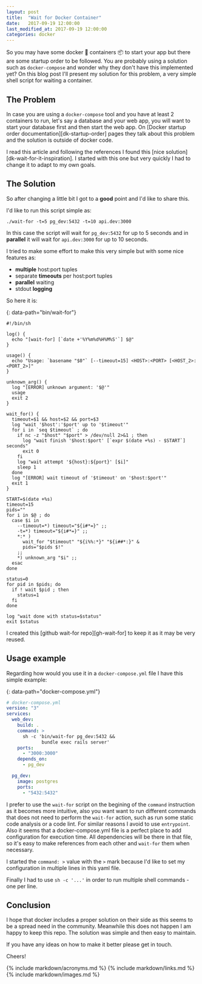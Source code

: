 ```yaml
---
layout: post
title:  "Wait for Docker Container"
date:   2017-09-19 12:00:00
last_modified_at: 2017-09-19 12:00:00
categories: docker
---
```


So you may have some docker 🐳 containers 📦 to start your app but there are some startup order to be followed. You are probably using a solution such as `docker-compose` and wonder why they don't have this implemented yet? On this blog post I'll present my solution for this problem, a very simple shell script for waiting a container.

## The Problem

In case you are using a `docker-compose` tool and you have at least 2 containers to run, let's say a database and your web app, you will want to start your database first and then start the web app. On [Docker startup order documentation][dk-startup-order] pages they talk about this problem and the solution is outside of docker code.

I read this article and following the references I found this [nice solution][dk-wait-for-it-inspiration]. I started with this one but very quickly I had to change it to adapt to my own goals.

## The Solution

So after changing a little bit I got to a **good** point and I'd like to share this.

I'd like to run this script simple as:

```shell
./wait-for -t=5 pg_dev:5432 -t=10 api.dev:3000
```

In this case the script will wait for `pg_dev:5432` for up to 5 seconds and in **parallel** it will wait for `api.dev:3000` for up to 10 seconds.

I tried to make some effort to make this very simple but with some nice features as:

- **multiple** host:port tuples
- separate **timeouts** per host:port tuples
- **parallel** waiting
- stdout **logging**

So here it is:

{: data-path="bin/wait-for"}
```shell
#!/bin/sh

log() {
  echo "[wait-for] [`date +'%Y%m%d%H%M%S'`] $@"
}

usage() {
  echo "Usage: `basename "$0"` [--timeout=15] <HOST>:<PORT> [<HOST_2>:<PORT_2>]"
}

unknown_arg() {
  log "[ERROR] unknown argument: '$@'"
  usage
  exit 2
}

wait_for() {
  timeout=$1 && host=$2 && port=$3
  log "wait '$host':'$port' up to '$timeout'"
  for i in `seq $timeout` ; do
    if nc -z "$host" "$port" > /dev/null 2>&1 ; then
      log "wait finish '$host:$port' [`expr $(date +%s) - $START`] seconds"
      exit 0
    fi
    log "wait attempt '${host}:${port}' [$i]"
    sleep 1
  done
  log "[ERROR] wait timeout of '$timeout' on '$host:$port'"
  exit 1
}

START=$(date +%s)
timeout=15
pids=""
for i in $@ ; do
  case $i in
    --timeout=*) timeout="${i#*=}" ;;
    -t=*) timeout="${i#*=}" ;;
    *:* )
      wait_for "$timeout" "${i%%:*}" "${i##*:}" &
      pids="$pids $!"
    ;;
    *) unknown_arg "$i" ;;
  esac
done

status=0
for pid in $pids; do
  if ! wait $pid ; then
    status=1
  fi
done

log "wait done with status=$status"
exit $status
```

I created this [github wait-for repo][gh-wait-for] to keep it as it may be very reused.

## Usage example

Regarding how would you use it in a `docker-compose.yml` file I have this simple example:

{: data-path="docker-compose.yml"}
```yml
# docker-compose.yml
version: "3"
services:
  web_dev:
    build: .
    command: >
      sh -c 'bin/wait-for pg_dev:5432 &&
             bundle exec rails server'
    ports:
      - "3000:3000"
    depends_on:
      - pg_dev

  pg_dev:
    image: postgres
    ports:
      - "5432:5432"
```

I prefer to use the `wait-for` script on the begining of the `command` instruction as it becomes more intuitive, also you want want to run different commands that does not need to perform the `wait-for` action, such as run some static code analysis or a code lint. For similar reasons I avoid to use `entrypoint`. Also it seems that a docker-compose.yml file is a perfect place to add configuration for execution time. All dependencies will be there in that file, so it's easy to make references from each other and `wait-for` them when necessary.

I started the `command: >` value with the `>` mark because I'd like to set my configuration in multiple lines in this yaml file.

Finally I had to use `sh -c '...'` in order to run multiple shell commands - one per line.

## Conclusion

I hope that docker includes a proper solution on their side as this seems to be a spread need in the community. Meanwhile this does not happen I am happy to keep this repo. The solution was simple and then easy to maintain.

If you have any ideas on how to make it better please get in touch.

Cheers!

{% include markdown/acronyms.md %}
{% include markdown/links.md %}
{% include markdown/images.md %}

